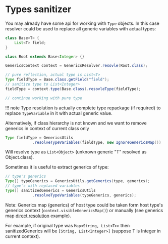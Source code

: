 # Types sanitizer

You may already have some api for working with `Type` objects.
In this case resolver could be used to replace all generic variables with actual types:

```java
class Base<T> {
    List<T> field;    
}

class Root extends Base<Integer> {}
```

```java
GenericsContext context = GenericsResolver.resovle(Root.class);

// pure reflection, actual type is List<T>
Type fieldType = Base.class.getField("field");
// sanitize type to List<Integer>
fieldType = context.type(Base.class).resovleType(fieldType);

// continue working with pure type
```   

!!! note
    Type resolution is actually complete type repackage (if required) to replace
    `TypeVariable` in it with actual generic value.

Alternatively, if class hierarchy is not known and we want to remove
generics in context of current class only

```java
Type fieldType = GenericsUtils
            .resolveTypeVariables(fieldType, new IgnoreGenericsMap())
```

Will resolve type as `List<Object>` (unknown generic "T" resolved as Object.class). 

Sometimes it is useful to extract generics of type:

```java
// type's generics
Type[] typeGenerics = GenericsUtils.getGenerics(type, generics);
// type's with replaced variables 
Type[] sanitizedGenerics = GenericsUtils
            .resolveTypeVariables(typeGenerics, generics); 
``` 

Note: Generics map (generics) of host type could be taken form host type's generics context (`context.visibleGenericsMap()`) 
or manually (see generics map [direct resolution](direct.md) example).

For example, if original type was `Map<String, List<T>>` then sanitizedGenerics will be
`[String, List<Integer>]` (suppose T is Integer in current context).